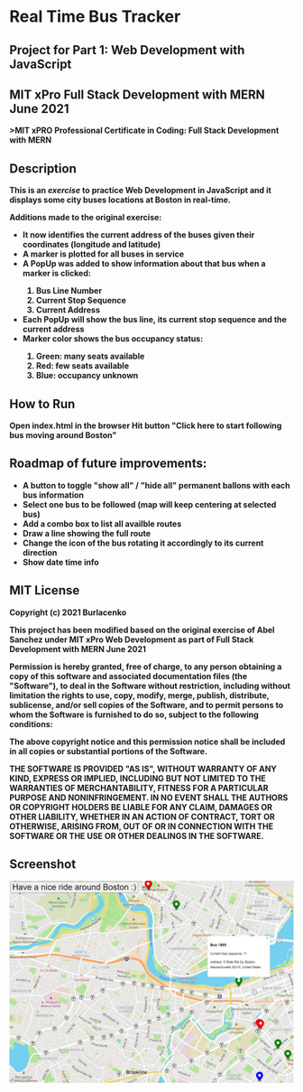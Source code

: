 <h1>Real Time Bus Tracker</h1>
<h2>Project for <strong>Part 1: Web Development with JavaScript</h2>
<h2>MIT xPro Full Stack Development with MERN June 2021</h2>
>MIT xPRO Professional Certificate in Coding: Full Stack Development with MERN


<h2>Description</h2>
<p>This is an <em>exercise</em> to practice Web Development in JavaScript and it displays some city buses locations at Boston in real-time.</p>
<p>Additions made to the original exercise:</p>
<ul>
<li>It now identifies the current address of the buses given their coordinates (longitude and latitude)</li>
<li>A marker is plotted for all buses in service</li>
<li>A PopUp was added to show information about that bus when a marker is clicked:</li>
	<ol>
	<li>Bus Line Number</li>
	<li>Current Stop Sequence</li>
	<li>Current Address</li>
	</ol>
<li>Each PopUp will show the bus line, its current stop sequence and the current address</li>
<li>Marker color shows the bus occupancy status:</li>
	<ol>
	<li>Green: many seats available</li>
	<li>Red: few seats available</li>
	<li>Blue: occupancy unknown</li>
	</ol>
</ul>

<h2>How to Run</h2>
Open <strong>index.html</strong> in the browser
Hit button "Click here to start following bus moving around Boston"

<h2>Roadmap of future improvements:</h2>
<ul>
<li>A button to toggle "show all" / "hide all" permanent ballons with each bus information</li>
<li>Select one bus to be followed (map will keep centering at selected bus)</li>
<li>Add a combo box to list all availble routes</li>
<li>Draw a line showing the full route</li>
<li>Change the icon of the bus rotating it accordingly to its current direction</li>
<li>Show date time info</li>
</ul>

<h2>MIT License</h2>
Copyright (c) 2021 Burlacenko

This project has been modified based on the original exercise of Abel Sanchez
under MIT xPro Web Development as part of Full Stack Development with MERN June 2021

Permission is hereby granted, free of charge, to any person obtaining a copy
of this software and associated documentation files (the "Software"), to deal
in the Software without restriction, including without limitation the rights
to use, copy, modify, merge, publish, distribute, sublicense, and/or sell
copies of the Software, and to permit persons to whom the Software is
furnished to do so, subject to the following conditions:

The above copyright notice and this permission notice shall be included in all
copies or substantial portions of the Software.

THE SOFTWARE IS PROVIDED "AS IS", WITHOUT WARRANTY OF ANY KIND, EXPRESS OR
IMPLIED, INCLUDING BUT NOT LIMITED TO THE WARRANTIES OF MERCHANTABILITY,
FITNESS FOR A PARTICULAR PURPOSE AND NONINFRINGEMENT. IN NO EVENT SHALL THE
AUTHORS OR COPYRIGHT HOLDERS BE LIABLE FOR ANY CLAIM, DAMAGES OR OTHER
LIABILITY, WHETHER IN AN ACTION OF CONTRACT, TORT OR OTHERWISE, ARISING FROM,
OUT OF OR IN CONNECTION WITH THE SOFTWARE OR THE USE OR OTHER DEALINGS IN THE
SOFTWARE.
	
<h2>Screenshot</h2>
<img src= "BusTrackerBostonRealTime.jpg" width='900'/>
